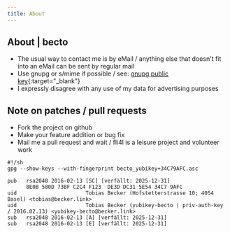 ```yaml
---
title: About
---
```


## About | becto

- The usual way to contact me is by eMail / anything else that doesn't fit into an eMail can be sent by regular mail
- Use gnupg or s/mime if possible / see: [gnupg public key](https://raw.githubusercontent.com/becto-fli4l/becto-fli4l.github.io/main/becto_yubikey%2B34C79AFC.asc){:target="_blank"}
- I expressly disagree with any use of my data for advertising purposes

## Note on patches / pull requests
- Fork the project on github
- Make your feature addition or bug fix
- Mail me a pull request and wait / fli4l is a leisure project and volunteer work

~~~
#!/sh
gpg --show-keys --with-fingerprint becto_yubikey+34C79AFC.asc

pub   rsa2048 2016-02-13 [SC] [verfällt: 2025-12-31]
      8E0B 580D 73BF C2C4 F123  DE3D DC31 5E54 34C7 9AFC
uid                      Tobias Becker (Hofstetterstrasse 10; 4054 Basel) <tobias@becker.link>
uid                      Tobias Becker (yubikey-becto | priv-auth-key / 2016.02.13) <yubikey-becto@becker.link>
sub   rsa2048 2016-02-13 [A] [verfällt: 2025-12-31]
sub   rsa2048 2016-02-13 [E] [verfällt: 2025-12-31]
~~~
